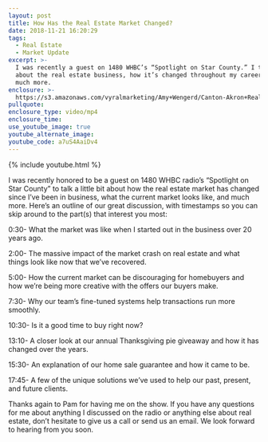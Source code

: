 ```yaml
---
layout: post
title: How Has the Real Estate Market Changed?
date: 2018-11-21 16:20:29
tags:
  - Real Estate
  - Market Update
excerpt: >-
  I was recently a guest on 1480 WHBC’s “Spotlight on Star County.” I talked
  about the real estate business, how it’s changed throughout my career, and
  much more.
enclosure: >-
  https://s3.amazonaws.com/vyralmarketing/Amy+Wengerd/Canton-Akron+Real+Estate+Agent-+How+the+Real+Estate+Market+Has+Changed+in+the+Past+20+Years+(1).mp4
pullquote:
enclosure_type: video/mp4
enclosure_time:
use_youtube_image: true
youtube_alternate_image:
youtube_code: a7uS4AaiDv4
---
```


{% include youtube.html %}

I was recently honored to be a guest on 1480 WHBC radio’s “Spotlight on Star County” to talk a little bit about how the real estate market has changed since I’ve been in business, what the current market looks like, and much more. Here’s an outline of our great discussion, with timestamps so you can skip around to the part(s) that interest you most:

0:30- What the market was like when I started out in the business over 20 years ago.

2:00- The massive impact of the market crash on real estate and what things look like now that we’ve recovered.

5:00- How the current market can be discouraging for homebuyers and how we’re being more creative with the offers our buyers make.

7:30- Why our team’s fine-tuned systems help transactions run more smoothly.

10:30- Is it a good time to buy right now?

13:10- A closer look at our annual Thanksgiving pie giveaway and how it has changed over the years.

15:30- An explanation of our home sale guarantee and how it came to be.

17:45- A few of the unique solutions we’ve used to help our past, present, and future clients.

Thanks again to Pam for having me on the show. If you have any questions for me about anything I discussed on the radio or anything else about real estate, don’t hesitate to give us a call or send us an email. We look forward to hearing from you soon.

&nbsp;